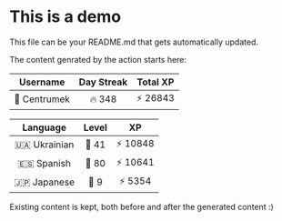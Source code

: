 # This is a demo

This file can be your README.md that gets automatically updated.

The content genrated by the action starts here:

<!--START_SECTION:duolingoStats-->
<!-- Automatically generated with https://github.com/centrumek/duolingo-readme-stats-->

| Username | Day Streak | Total XP |
|:---:|:---:|:---:|
| 👤 Centrumek | 🔥 348 | ⚡ 26843 |

| Language | Level | XP |
|:---:|:---:|:---:|
| 🇺🇦 Ukrainian | 👑 41 | ⚡ 10848 |
| 🇪🇸 Spanish | 👑 80 | ⚡ 10641 |
| 🇯🇵 Japanese | 👑 9 | ⚡ 5354 |

<!--END_SECTION:duolingoStats-->

Existing content is kept, both before and after the generated content :)